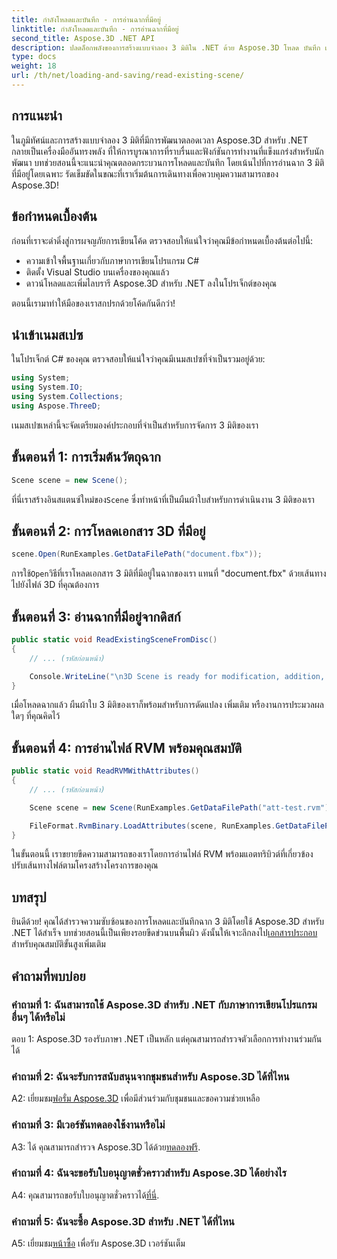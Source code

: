 ```yaml
---
title: กำลังโหลดและบันทึก - การอ่านฉากที่มีอยู่
linktitle: กำลังโหลดและบันทึก - การอ่านฉากที่มีอยู่
second_title: Aspose.3D .NET API
description: ปลดล็อกพลังของการสร้างแบบจำลอง 3 มิติใน .NET ด้วย Aspose.3D โหลด บันทึก และจัดการฉากต่างๆ ได้อย่างง่ายดาย ดำดิ่งสู่โลกแห่งความเป็นไปได้ที่ไร้ขีดจำกัด
type: docs
weight: 18
url: /th/net/loading-and-saving/read-existing-scene/
---
```

## การแนะนำ

ในภูมิทัศน์และการสร้างแบบจำลอง 3 มิติที่มีการพัฒนาตลอดเวลา Aspose.3D สำหรับ .NET กลายเป็นเครื่องมืออันทรงพลัง ที่ให้การบูรณาการที่ราบรื่นและฟังก์ชันการทำงานที่แข็งแกร่งสำหรับนักพัฒนา บทช่วยสอนนี้จะแนะนำคุณตลอดกระบวนการโหลดและบันทึก โดยเน้นไปที่การอ่านฉาก 3 มิติที่มีอยู่โดยเฉพาะ รัดเข็มขัดในขณะที่เราเริ่มต้นการเดินทางเพื่อควบคุมความสามารถของ Aspose.3D!

## ข้อกำหนดเบื้องต้น

ก่อนที่เราจะดำดิ่งสู่การผจญภัยการเขียนโค้ด ตรวจสอบให้แน่ใจว่าคุณมีข้อกำหนดเบื้องต้นต่อไปนี้:

- ความเข้าใจพื้นฐานเกี่ยวกับภาษาการเขียนโปรแกรม C#
- ติดตั้ง Visual Studio บนเครื่องของคุณแล้ว
- ดาวน์โหลดและเพิ่มไลบรารี Aspose.3D สำหรับ .NET ลงในโปรเจ็กต์ของคุณ

ตอนนี้เรามาทำให้มือของเราสกปรกด้วยโค้ดกันดีกว่า!

## นำเข้าเนมสเปซ

ในโปรเจ็กต์ C# ของคุณ ตรวจสอบให้แน่ใจว่าคุณมีเนมสเปซที่จำเป็นรวมอยู่ด้วย:

```csharp
using System;
using System.IO;
using System.Collections;
using Aspose.ThreeD;
```

เนมสเปซเหล่านี้จะจัดเตรียมองค์ประกอบที่จำเป็นสำหรับการจัดการ 3 มิติของเรา

## ขั้นตอนที่ 1: การเริ่มต้นวัตถุฉาก

```csharp
Scene scene = new Scene();
```

 ที่นี่เราสร้างอินสแตนซ์ใหม่ของ`Scene` ซึ่งทำหน้าที่เป็นผืนผ้าใบสำหรับการดำเนินงาน 3 มิติของเรา

## ขั้นตอนที่ 2: การโหลดเอกสาร 3D ที่มีอยู่

```csharp
scene.Open(RunExamples.GetDataFilePath("document.fbx"));
```

 การใช้`Open`วิธีที่เราโหลดเอกสาร 3 มิติที่มีอยู่ในฉากของเรา แทนที่ "document.fbx" ด้วยเส้นทางไปยังไฟล์ 3D ที่คุณต้องการ

## ขั้นตอนที่ 3: อ่านฉากที่มีอยู่จากดิสก์

```csharp
public static void ReadExistingSceneFromDisc()
{
    // ... (รหัสก่อนหน้า)

    Console.WriteLine("\n3D Scene is ready for modification, addition, or processing purposes.");
}
```

เมื่อโหลดฉากแล้ว ผืนผ้าใบ 3 มิติของเราก็พร้อมสำหรับการดัดแปลง เพิ่มเติม หรืองานการประมวลผลใดๆ ที่คุณคิดไว้

## ขั้นตอนที่ 4: การอ่านไฟล์ RVM พร้อมคุณสมบัติ

```csharp
public static void ReadRVMWithAttributes()
{
    // ... (รหัสก่อนหน้า)

    Scene scene = new Scene(RunExamples.GetDataFilePath("att-test.rvm"));

    FileFormat.RvmBinary.LoadAttributes(scene, RunExamples.GetDataFilePath("att-test.att"));
}
```

ในขั้นตอนนี้ เราขยายขีดความสามารถของเราโดยการอ่านไฟล์ RVM พร้อมแอตทริบิวต์ที่เกี่ยวข้อง ปรับเส้นทางไฟล์ตามโครงสร้างโครงการของคุณ

## บทสรุป

 ยินดีด้วย! คุณได้สำรวจความซับซ้อนของการโหลดและบันทึกฉาก 3 มิติโดยใช้ Aspose.3D สำหรับ .NET ได้สำเร็จ บทช่วยสอนนี้เป็นเพียงรอยขีดข่วนบนพื้นผิว ดังนั้นให้เจาะลึกลงไป[เอกสารประกอบ](https://reference.aspose.com/3d/net/) สำหรับคุณสมบัติขั้นสูงเพิ่มเติม

## คำถามที่พบบ่อย

### คำถามที่ 1: ฉันสามารถใช้ Aspose.3D สำหรับ .NET กับภาษาการเขียนโปรแกรมอื่นๆ ได้หรือไม่

ตอบ 1: Aspose.3D รองรับภาษา .NET เป็นหลัก แต่คุณสามารถสำรวจตัวเลือกการทำงานร่วมกันได้

### คำถามที่ 2: ฉันจะรับการสนับสนุนจากชุมชนสำหรับ Aspose.3D ได้ที่ไหน

 A2: เยี่ยมชม[ฟอรั่ม Aspose.3D](https://forum.aspose.com/c/3d/18) เพื่อมีส่วนร่วมกับชุมชนและขอความช่วยเหลือ

### คำถามที่ 3: มีเวอร์ชันทดลองใช้งานหรือไม่

A3: ได้ คุณสามารถสำรวจ Aspose.3D ได้ด้วย[ทดลองฟรี](https://releases.aspose.com/).

### คำถามที่ 4: ฉันจะขอรับใบอนุญาตชั่วคราวสำหรับ Aspose.3D ได้อย่างไร

 A4: คุณสามารถขอรับใบอนุญาตชั่วคราวได้[ที่นี่](https://purchase.aspose.com/temporary-license/).

### คำถามที่ 5: ฉันจะซื้อ Aspose.3D สำหรับ .NET ได้ที่ไหน

A5: เยี่ยมชม[หน้าซื้อ](https://purchase.aspose.com/buy) เพื่อรับ Aspose.3D เวอร์ชันเต็ม